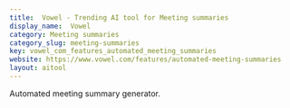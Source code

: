 ```yaml
---
title:  Vowel - Trending AI tool for Meeting summaries
display_name:  Vowel
category: Meeting summaries
category_slug: meeting-summaries
key: vowel_com_features_automated_meeting_summaries
website: https://www.vowel.com/features/automated-meeting-summaries
layout: aitool
---
```


Automated meeting summary generator.
